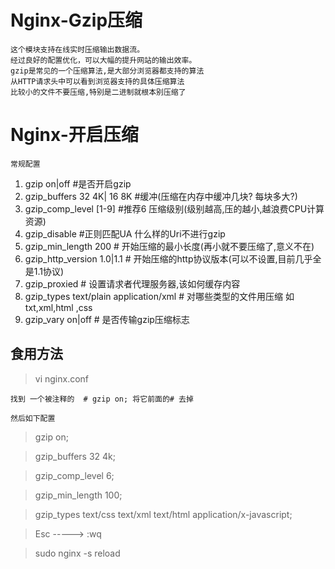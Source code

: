 # Nginx-Gzip压缩	
	
	这个模块支持在线实时压缩输出数据流。
	经过良好的配置优化，可以大幅的提升网站的输出效率。
	gzip是常见的一个压缩算法,是大部分浏览器都支持的算法
	从HTTP请求头中可以看到浏览器支持的具体压缩算法
	比较小的文件不要压缩,特别是二进制就根本别压缩了	
	

# Nginx-开启压缩		

	常规配置

1. gzip on|off #是否开启gzip
2. gzip_buffers 32 4K| 16 8K #缓冲(压缩在内存中缓冲几块? 每块多大?)
3. gzip_comp_level [1-9] #推荐6 压缩级别(级别越高,压的越小,越浪费CPU计算资源)
4. gzip_disable #正则匹配UA 什么样的Uri不进行gzip
5. gzip_min_length 200 # 开始压缩的最小长度(再小就不要压缩了,意义不在)
6. gzip_http_version 1.0|1.1 # 开始压缩的http协议版本(可以不设置,目前几乎全是1.1协议)
7. gzip_proxied # 设置请求者代理服务器,该如何缓存内容
8. gzip_types text/plain application/xml # 对哪些类型的文件用压缩 如txt,xml,html ,css
9. gzip_vary on|off # 是否传输gzip压缩标志



## 食用方法

>vi nginx.conf
	
	找到 一个被注释的  # gzip on; 将它前面的# 去掉 
	
	然后如下配置
	
>gzip			on;
	
>gzip_buffers	32 4k;

>gzip_comp_level 6;

>gzip_min_length	100; 

>gzip_types text/css text/xml text/html application/x-javascript;

>Esc    ----->       :wq


>sudo nginx -s reload